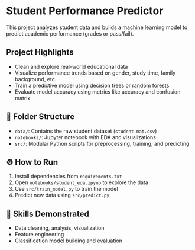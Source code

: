 #  Student Performance Predictor

This project analyzes student data and builds a machine learning model to predict academic performance (grades or pass/fail).

##  Project Highlights
- Clean and explore real-world educational data
- Visualize performance trends based on gender, study time, family background, etc.
- Train a predictive model using decision trees or random forests
- Evaluate model accuracy using metrics like accuracy and confusion matrix

## 📁 Folder Structure
- `data/`: Contains the raw student dataset (`student-mat.csv`)
- `notebooks/`: Jupyter notebook with EDA and visualizations
- `src/`: Modular Python scripts for preprocessing, training, and predicting

## ⚙️ How to Run
1. Install dependencies from `requirements.txt`
2. Open `notebooks/student_eda.ipynb` to explore the data
3. Use `src/train_model.py` to train the model
4. Predict new data using `src/predict.py`

## 🚀 Skills Demonstrated
- Data cleaning, analysis, visualization
- Feature engineering
- Classification model building and evaluation

